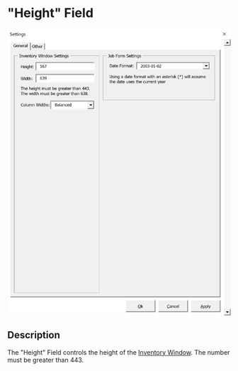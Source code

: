 # "Height" Field

![Alt text](/images/image68.png "Height Field")

## Description

The "Height" Field controls the height of the [Inventory Window](01_inventory_window.md). The number must be greater than 443.